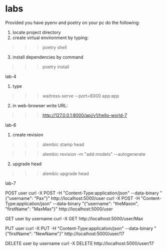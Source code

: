 # labs

Provided you have pyenv and poetry on your pc do the following:

1. locate project directory
2. create virtual environment by typing:
>>> poetry shell
3. install dependencies by command
>>> poetry install

lab-4

1. type 
>>> waitress-serve --port=8000 app:app
2. in web-browser write URL: 
>>> http://127.0.0.1:8000/api/v1/hello-world-7

lab-6
1. create revision
>>> alembic stamp head

>>> alembic revision -m "add models" --autogenerate
2. upgrade head
>>> alembic upgrade head

lab-7

POST user
curl -X POST -H "Content-Type:application/json" --data-binary "{\"username\": \"Pax\"}" http://localhost:5000/user
curl -X POST -H "Content-Type:application/json" --data-binary "{\"username\": \"theMaxon\", \"firstName\": \"MaxMax\"}" http://localhost:5000/user

GET user by username
curl -X GET http://localhost:5000/user/Max

PUT user
curl -X PUT -H "Content-Type:application/json" --data-binary "{\"firstName\": \"NewName\"}" http://localhost:5000/user/17


DELETE user by username
curl -X DELETE http://localhost:5000/user/17
